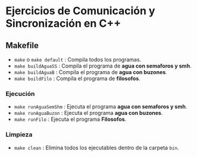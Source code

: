 # Ejercicios de Comunicación y Sincronización en C++

## Makefile

- `make` o `make default` : Compila todos los programas.  
- `make buildAguaSS` : Compila el programa de **agua con semaforos y smh**.  
- `make buildAguaB` : Compila el programa de **agua con buzones**. 
- `make buildFilo` : Compila el programa de **filosofos**. 

### Ejecución
- `make runAguaSemShm` : Ejecuta el programa **agua con semaforos y smh**.  
- `make runAguaBuzon` : Ejecuta el programa **agua con buzones**.  
- `make runFilo` : Ejecuta el programa **Filosofos**.    

### Limpieza
- `make clean` : Elimina todos los ejecutables dentro de la carpeta `bin`.
